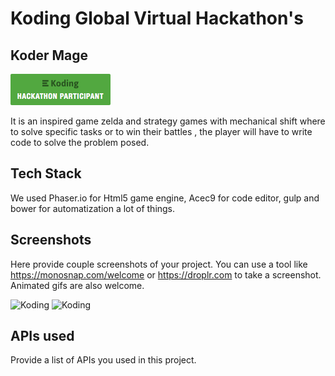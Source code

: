 # Koding Global Virtual Hackathon's

## Koder Mage

[![Koding Hackathon](/images/badge.png?raw=true "Koding Hackathon")](https://koding.com/Hackathon)

It is an inspired game zelda and strategy games with mechanical shift where to solve specific tasks or to win their battles , the player will have to write code to solve the problem posed.

## Tech Stack

We used Phaser.io for Html5 game engine, Acec9 for code editor, gulp and bower for automatization a lot of things.

## Screenshots

Here provide couple screenshots of your project. You can use a tool like https://monosnap.com/welcome or https://droplr.com to take a screenshot. Animated gifs are also welcome.

![Koding](https://koding.com/a/site.landing/images/slideshow/2x/ss-terminal.png "Koding")
![Koding](https://koding.com/a/site.landing/images/slideshow/2x/ss-ide.png "Koding")

## APIs used

Provide a list of APIs you used in this project.

